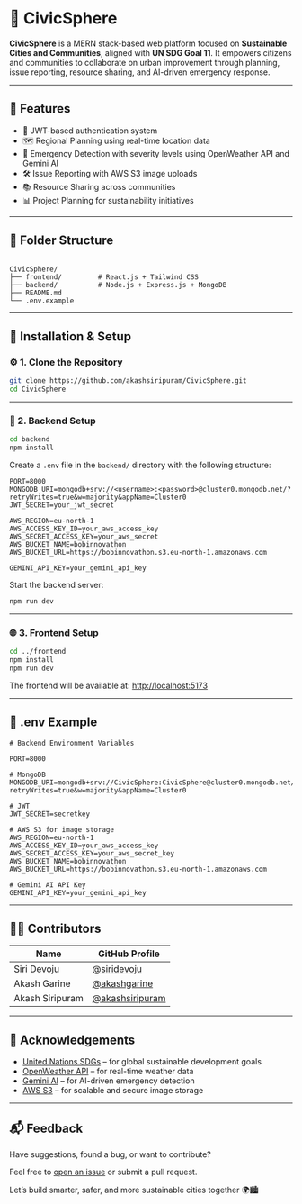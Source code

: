 
# 🌆 CivicSphere

**CivicSphere** is a MERN stack-based web platform focused on **Sustainable Cities and Communities**, aligned with **UN SDG Goal 11**. It empowers citizens and communities to collaborate on urban improvement through planning, issue reporting, resource sharing, and AI-driven emergency response.

---

## 🌟 Features

- 🔐 JWT-based authentication system
- 🗺️ Regional Planning using real-time location data
- 📍 Emergency Detection with severity levels using OpenWeather API and Gemini AI
- 🛠️ Issue Reporting with AWS S3 image uploads
- 📚 Resource Sharing across communities
- 📊 Project Planning for sustainability initiatives

---

## 📁 Folder Structure

```

CivicSphere/
├── frontend/         # React.js + Tailwind CSS
├── backend/          # Node.js + Express.js + MongoDB
├── README.md
└── .env.example

````

---

## 🧪 Installation & Setup

### ⚙️ 1. Clone the Repository

```bash
git clone https://github.com/akashsiripuram/CivicSphere.git
cd CivicSphere
````

---

### 🚀 2. Backend Setup

```bash
cd backend
npm install
```

Create a `.env` file in the `backend/` directory with the following structure:

```env
PORT=8000
MONGODB_URI=mongodb+srv://<username>:<password>@cluster0.mongodb.net/?retryWrites=true&w=majority&appName=Cluster0
JWT_SECRET=your_jwt_secret

AWS_REGION=eu-north-1
AWS_ACCESS_KEY_ID=your_aws_access_key
AWS_SECRET_ACCESS_KEY=your_aws_secret
AWS_BUCKET_NAME=bobinnovathon
AWS_BUCKET_URL=https://bobinnovathon.s3.eu-north-1.amazonaws.com

GEMINI_API_KEY=your_gemini_api_key
```

Start the backend server:

```bash
npm run dev
```

---

### 🌐 3. Frontend Setup

```bash
cd ../frontend
npm install
npm run dev
```

The frontend will be available at: [http://localhost:5173](http://localhost:5173)

---

## 🧾 .env Example

```env
# Backend Environment Variables

PORT=8000

# MongoDB
MONGODB_URI=mongodb+srv://CivicSphere:CivicSphere@cluster0.mongodb.net/?retryWrites=true&w=majority&appName=Cluster0

# JWT
JWT_SECRET=secretkey

# AWS S3 for image storage
AWS_REGION=eu-north-1
AWS_ACCESS_KEY_ID=your_aws_access_key
AWS_SECRET_ACCESS_KEY=your_aws_secret_key
AWS_BUCKET_NAME=bobinnovathon
AWS_BUCKET_URL=https://bobinnovathon.s3.eu-north-1.amazonaws.com

# Gemini AI API Key
GEMINI_API_KEY=your_gemini_api_key
```

---

## 👨‍💻 Contributors

| Name            | GitHub Profile                                       |
| --------------- | ---------------------------------------------------- |
| Siri Devoju     | [@siridevoju](https://github.com/siridevoju)         |
| Akash Garine    | [@akashgarine](https://github.com/akashgarine)       |
| Akash Siripuram | [@akashsiripuram](https://github.com/akashsiripuram) |

---

## 🙌 Acknowledgements

* [United Nations SDGs](https://sdgs.un.org/goals) – for global sustainable development goals
* [OpenWeather API](https://openweathermap.org/api) – for real-time weather data
* [Gemini AI](https://deepmind.google/technologies/gemini/) – for AI-driven emergency detection
* [AWS S3](https://aws.amazon.com/s3/) – for scalable and secure image storage

---

## 📬 Feedback

Have suggestions, found a bug, or want to contribute?

Feel free to [open an issue](https://github.com/akashsiripuram/CivicSphere/issues) or submit a pull request.

Let’s build smarter, safer, and more sustainable cities together 🌍🏙️


